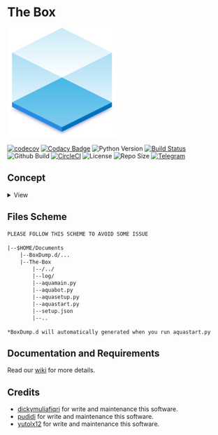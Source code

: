 # The Box
<img width="250" height="250" src=/assests/Logo.png>

[![codecov](https://codecov.io/gh/aquabellus/TheBox/branch/master/graph/badge.svg?token=1SZNUZVRH9)](https://codecov.io/gh/aquabellus/TheBox)
[![Codacy Badge](https://app.codacy.com/project/badge/Grade/9e0893719c944b4b98061f0aec75823d)](https://www.codacy.com/gh/aquabellus/TheBox/dashboard?utm_source=github.com&amp;utm_medium=referral&amp;utm_content=aquabellus/TheBox&amp;utm_campaign=Badge_Grade)
![Python Version](https://img.shields.io/pypi/pyversions/python-telegram-bot?color=yellow&logo=python&logoColor=white)
[![Build Status](https://img.shields.io/travis/com/aquabellus/TheBox?label=travisci&logo=travis)](https://travis-ci.com/aquabellus/TheBox)
![Github Build](https://img.shields.io/github/workflow/status/aquabellus/TheBox/Python%20package?label=github&logo=github)
[![CircleCI](https://img.shields.io/circleci/build/github/aquabellus/TheBox/master?label=circleci&logo=circleci)](https://circleci.com/gh/aquabellus/TheBox)
![License](https://img.shields.io/github/license/aquabellus/TheBox)
![Repo Size](https://img.shields.io/github/repo-size/aquabellus/TheBox?logo=size)
[![Telegram](https://img.shields.io/badge/telegram-Aqua-blue)](t.me/aquabellusBot)

## Concept
<details>
    <summary>View</summary>

#### Blueprint
![Blueprint](/assests/Blueprint.png)

#### Flowchart
![Flowchart](/assests/Flowchart.png)

</details>

## Files Scheme
    PLEASE FOLLOW THIS SCHEME TO AVOID SOME ISSUE
    
    |--$HOME/Documents
        |--BoxDump.d/...
        |--The-Box
            |--/../
            |--log/
            |--aquamain.py
            |--aquabot.py
            |--aquasetup.py
            |--aquastart.py
            |--setup.json
            |--..
            
    *BoxDump.d will automatically generated when you run aquastart.py

## Documentation and Requirements
Read our [wiki](https://github.com/aquabellus/TheBox/wiki) for more details.

## Credits
- [dickymuliafiqri](https://github.com/Dicky-MF) for write and maintenance this software.
- [pudidi](https://github.com/pudidi) for write and maintenance this software.
- [yutolx12](https://github.com/yutolx12) for write and maintenance this software.
